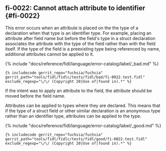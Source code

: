 ## fi-0022: Cannot attach attribute to identifier {#fi-0022}

This error occurs when an attribute is placed on the the type of a declaration
when that type is an identifier type. For example, placing an attribute after
field name but before the field's type in a struct declaration associates the
attribute with the type of the field rather than with the field itself. If the
type of the field is a preexisting type being referenced by name, additional
attributes cannot be applied to it.

{% include "docs/reference/fidl/language/error-catalog/label/_bad.md" %}

```fidl
{% includecode gerrit_repo="fuchsia/fuchsia" gerrit_path="tools/fidl/fidlc/tests/fidl/bad/fi-0022.test.fidl" exclude_regexp="\/\/ (Copyright 20|Use of|found in).*" %}
```

If the intent was to apply an attribute to the field, the attribute should be
moved before the field name.

Attributes can be applied to types where they are declared. This means that if
the type of a struct field or other similar declaration is an anonymous type
rather than an identifier type, attributes can be applied to the type.

{% include "docs/reference/fidl/language/error-catalog/label/_good.md" %}

```fidl
{% includecode gerrit_repo="fuchsia/fuchsia" gerrit_path="tools/fidl/fidlc/tests/fidl/good/fi-0022.test.fidl" exclude_regexp="\/\/ (Copyright 20|Use of|found in).*" %}
```
